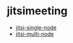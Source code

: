 # jitsimeeting

- [jitsi-single-node](./jitsi-single-mode/readme.md)
- [jitsi-multi-node](./jitsi-multi-node/readme.md)

